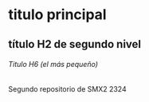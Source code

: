 # titulo principal

## título H2 de segundo nivel

###### Titulo H6 (el más pequeño)
Segundo repositorio de SMX2 2324
